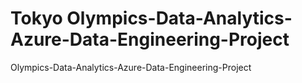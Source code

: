 # Tokyo Olympics-Data-Analytics-Azure-Data-Engineering-Project
Olympics-Data-Analytics-Azure-Data-Engineering-Project
